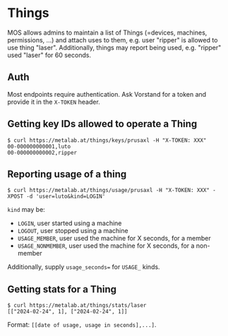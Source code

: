 # Things

MOS allows admins to maintain a list of Things (=devices, machines, permissions, ...)
and attach uses to them, e.g. user "ripper" is allowed to use thing "laser".
Additionally, things may report being used, e.g. "ripper" used "laser" for 60
seconds.

## Auth

Most endpoints require authentication. Ask Vorstand for a token and provide it
in the `X-TOKEN` header.

## Getting key IDs allowed to operate a Thing

```
$ curl https://metalab.at/things/keys/prusaxl -H "X-TOKEN: XXX"
00-000000000001,luto
00-000000000002,ripper
```

## Reporting usage of a thing

```
$ curl https://metalab.at/things/usage/prusaxl -H "X-TOKEN: XXX" -XPOST -d 'user=luto&kind=LOGIN'
```

`kind` may be:

* `LOGIN`, user started using a machine
* `LOGOUT`, user stopped using a machine
* `USAGE_MEMBER`, user used the machine for X seconds, for a member
* `USAGE_NONMEMBER`, user used the machine for X seconds, for a non-member

Additionally, supply `usage_seconds=` for `USAGE_` kinds.

## Getting stats for a Thing

```
$ curl https://metalab.at/things/stats/laser
[["2024-02-24", 1], ["2024-02-24", 1]]
```

Format: `[[date of usage, usage in seconds],...]`.
